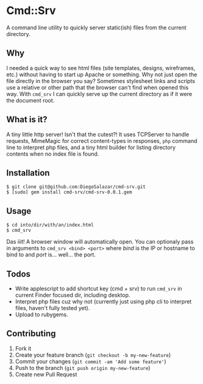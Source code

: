 # Cmd::Srv

A command line utility to quickly server static(ish) files from the current directory.

## Why

I needed a quick way to see html files (site templates, designs, wireframes, etc.) without having to start up Apache or something. 
Why not just open the file directly in the browser you say? Sometimes stylesheet links and scripts use a relative or other path 
that the browser can't find when opened this way. With ```cmd_srv``` I can quickly serve up the current directory as if it were the 
document root.

## What is it?

A tiny little http server! Isn't that the cutest?! It uses TCPServer to handle requests, MimeMagic for correct content-types in responses, ```php``` command line to interpret php files, and a tiny html builder for listing directory contents when no index file is found.

## Installation

    $ git clone git@github.com:DiegoSalazar/cmd-srv.git
    $ [sudo] gem install cmd-srv/cmd-srv-0.0.1.gem

## Usage

    $ cd into/dir/with/an/index.html
    $ cmd_srv

Das iiit! A browser window will automatically open. You can optionaly pass in arguments to ```cmd_srv <bind> <port>``` where _bind_ is the IP or hostname to bind to and _port_ is... well... the port.

## Todos

* Write applescript to add shortcut key (cmd + srv) to run ```cmd_srv``` in current Finder focused dir, including desktop.
* Interpret php files cuz why not (currently just using php cli to interpret files, haven't fully tested yet).
* Upload to rubygems.

## Contributing

1. Fork it
2. Create your feature branch (`git checkout -b my-new-feature`)
3. Commit your changes (`git commit -am 'Add some feature'`)
4. Push to the branch (`git push origin my-new-feature`)
5. Create new Pull Request

